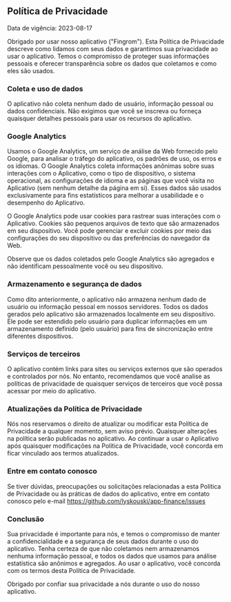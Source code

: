## Política de Privacidade

Data de vigência: 2023-08-17

Obrigado por usar nosso aplicativo ("Fingrom"). Esta Política de Privacidade descreve como lidamos com seus dados e 
garantimos sua privacidade ao usar o aplicativo. Temos o compromisso de proteger suas informações pessoais e oferecer 
transparência sobre os dados que coletamos e como eles são usados.

### Coleta e uso de dados

O aplicativo não coleta nenhum dado de usuário, informação pessoal ou dados confidenciais. Não exigimos que você se 
inscreva ou forneça quaisquer detalhes pessoais para usar os recursos do aplicativo.


### Google Analytics

Usamos o Google Analytics, um serviço de análise da Web fornecido pelo Google, para analisar o tráfego do aplicativo, 
os padrões de uso, os erros e os idiomas. O Google Analytics coleta informações anônimas sobre suas interações com o 
Aplicativo, como o tipo de dispositivo, o sistema operacional, as configurações de idioma e as páginas que você visita 
no Aplicativo (sem nenhum detalhe da página em si). Esses dados são usados exclusivamente para fins estatísticos para 
melhorar a usabilidade e o desempenho do Aplicativo.

O Google Analytics pode usar cookies para rastrear suas interações com o Aplicativo. Cookies são pequenos arquivos de 
texto que são armazenados em seu dispositivo. Você pode gerenciar e excluir cookies por meio das configurações do seu 
dispositivo ou das preferências do navegador da Web.

Observe que os dados coletados pelo Google Analytics são agregados e não identificam pessoalmente você ou seu dispositivo.


### Armazenamento e segurança de dados

Como dito anteriormente, o aplicativo não armazena nenhum dado de usuário ou informação pessoal em nossos servidores. 
Todos os dados gerados pelo aplicativo são armazenados localmente em seu dispositivo. Ele pode ser estendido pelo 
usuário para duplicar informações em um armazenamento definido (pelo usuário) para fins de sincronização entre 
diferentes dispositivos.

### Serviços de terceiros

O aplicativo contém links para sites ou serviços externos que são operados e controlados por nós. No entanto, 
recomendamos que você analise as políticas de privacidade de quaisquer serviços de terceiros que você possa acessar 
por meio do aplicativo.

### Atualizações da Política de Privacidade

Nós nos reservamos o direito de atualizar ou modificar esta Política de Privacidade a qualquer momento, sem aviso prévio. 
Quaisquer alterações na política serão publicadas no aplicativo. Ao continuar a usar o Aplicativo após quaisquer 
modificações na Política de Privacidade, você concorda em ficar vinculado aos termos atualizados.

### Entre em contato conosco

Se tiver dúvidas, preocupações ou solicitações relacionadas a esta Política de Privacidade ou às práticas de dados do 
aplicativo, entre em contato conosco pelo e-mail https://github.com/lyskouski/app-finance/issues

### Conclusão

Sua privacidade é importante para nós, e temos o compromisso de manter a confidencialidade e a segurança de seus dados 
durante o uso do aplicativo. Tenha certeza de que não coletamos nem armazenamos nenhuma informação pessoal, e todos os 
dados que usamos para análise estatística são anônimos e agregados. Ao usar o aplicativo, você concorda com os termos 
desta Política de Privacidade.

Obrigado por confiar sua privacidade a nós durante o uso do nosso aplicativo.
